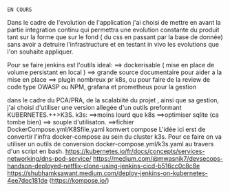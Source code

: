 



                                                                                          EN COURS



Dans le cadre de l'evolution de l'application j'ai choisi de mettre en avant la partie integration continu qui permettra une evolution constante du produit tant sur la forme que sur le fond ( du css en passant par la base de donnée) sans avoir a detruire l'infrastructure et en testant in vivo les evolutions que l'on souhaite appliquer.

Pour se faire jenkins est l'outils ideal:
==> dockerisable ( mise en place de volume persistant en local )
==> grande source documentaire pour aider a la mise en place
==> plugin nombreux pr k8s, ou pour faire de la review de code type OWASP ou NPM, grafana et prometheus pour la gestion

dans le cadre du PCA/PRA, de la scalabiité du projet , ainsi que sa gestion, j'ai choisi d'utiliser une version allegée d'un outils preformant KUBERNETES.++>K3S.
k3s:
==>moins lourd que k8s
==>optimiser sqlite (ca tombe bien)
==> souple d'utilisaton.
==>fichier DockerCompose.yml/K8Sfile.yaml komvert compose
L'idée ici erst de convertir l'infra docker-compose au sein du cluster k3s.
Pour ce faire on va utiliser un outils de conversion docker-compose.yml/k3s.yaml au travers d'un script en bash.
https://kubernetes.io/fr/docs/concepts/services-networking/dns-pod-service/
https://medium.com/@mwasnik7/devsecops-handson-deployed-netflix-clone-using-jenkins-cicd-b516cc0c8c8e
https://shubhamksawant.medium.com/deploy-jenkins-on-kubernetes-4ee7dec181de
(https://kompose.io/)
